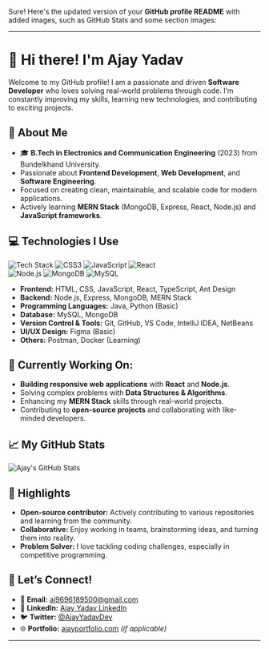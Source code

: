 
<!---
Ajayyadav0001/Ajayyadav0001 is a ✨ special ✨ repository because its `README.md` (this file) appears on your GitHub profile.
You can click the Preview link to take a look at your changes.
--->
Sure! Here's the updated version of your **GitHub profile README** with added images, such as GitHub Stats and some section images:

---

# 👋 Hi there! I'm **Ajay Yadav**

Welcome to my GitHub profile! I am a passionate and driven **Software Developer** who loves solving real-world problems through code. I’m constantly improving my skills, learning new technologies, and contributing to exciting projects.

## 🚀 About Me

- 🎓 **B.Tech in Electronics and Communication Engineering** (2023) from Bundelkhand University.
- Passionate about **Frontend Development**, **Web Development**, and **Software Engineering**.
- Focused on creating clean, maintainable, and scalable code for modern applications.
- Actively learning **MERN Stack** (MongoDB, Express, React, Node.js) and **JavaScript frameworks**.

## 💻 Technologies I Use

![Tech Stack](https://img.shields.io/badge/HTML-5-orange?logo=html5&logoColor=white) ![CSS3](https://img.shields.io/badge/CSS-3-blue?logo=css3&logoColor=white) ![JavaScript](https://img.shields.io/badge/JavaScript-yellow?logo=javascript&logoColor=white) ![React](https://img.shields.io/badge/React-5d2f94?logo=react&logoColor=white)  
![Node.js](https://img.shields.io/badge/Node.js-339933?logo=node.js&logoColor=white) ![MongoDB](https://img.shields.io/badge/MongoDB-4ea94b?logo=mongodb&logoColor=white) ![MySQL](https://img.shields.io/badge/MySQL-4479A1?logo=mysql&logoColor=white)

- **Frontend:** HTML, CSS, JavaScript, React, TypeScript, Ant Design  
- **Backend:** Node.js, Express, MongoDB, MERN Stack  
- **Programming Languages:** Java, Python (Basic)  
- **Database:** MySQL, MongoDB  
- **Version Control & Tools:** Git, GitHub, VS Code, IntelliJ IDEA, NetBeans  
- **UI/UX Design:** Figma (Basic)  
- **Others:** Postman, Docker (Learning)

## 🌱 Currently Working On:

- **Building responsive web applications** with **React** and **Node.js**.  
- Solving complex problems with **Data Structures & Algorithms**.  
- Enhancing my **MERN Stack** skills through real-world projects.  
- Contributing to **open-source projects** and collaborating with like-minded developers.

## 📈 My GitHub Stats

![Ajay's GitHub Stats](https://github-readme-stats.vercel.app/api?username=Ajayyadav0001&show_icons=true&hide_title=true&count_private=true&hide=prs&theme=radical)

## 🌟 Highlights

- **Open-source contributor:** Actively contributing to various repositories and learning from the community.
- **Collaborative:** Enjoy working in teams, brainstorming ideas, and turning them into reality.
- **Problem Solver:** I love tackling coding challenges, especially in competitive programming.

## 🔗 Let’s Connect!

- 📧 **Email:** [aj9696189500@gmail.com](mailto:aj9696189500@gmail.com)
- 💼 **LinkedIn:** [Ajay Yadav LinkedIn](https://linkedin.com/in/ajay-yadav)
- 🐦 **Twitter:** [@AjayYadavDev](https://twitter.com/AjayYadavDev)
- 🌐 **Portfolio:** [ajayportfolio.com](https://ajayportfolio.com) *(if applicable)*

---


